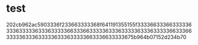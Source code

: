 # test
202cb962ac5903336f233663333368f641191355155f3333663336633333633363333363336333336633366333336333633333633363333366333663333363336333336333633333663336633333675b964b07152d234b70
